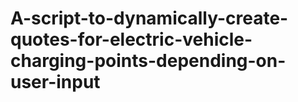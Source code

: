 # A-script-to-dynamically-create-quotes-for-electric-vehicle-charging-points-depending-on-user-input